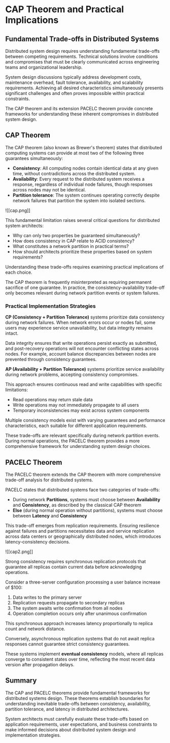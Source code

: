 # CAP Theorem and Practical Implications

## Fundamental Trade-offs in Distributed Systems

Distributed system design requires understanding fundamental trade-offs between competing requirements. Technical solutions involve conditions and compromises that must be clearly communicated across engineering teams and organizational leadership.

System design discussions typically address development costs, maintenance overhead, fault tolerance, availability, and scalability requirements. Achieving all desired characteristics simultaneously presents significant challenges and often proves impossible within practical constraints.

The CAP theorem and its extension PACELC theorem provide concrete frameworks for understanding these inherent compromises in distributed system design.

## CAP Theorem

The CAP theorem (also known as Brewer's theorem) states that distributed computing systems can provide at most two of the following three guarantees simultaneously:

- **Consistency**: All computing nodes contain identical data at any given time, without contradictions across the distributed system.
- **Availability**: Every request to the distributed system receives a response, regardless of individual node failures, though responses across nodes may not be identical.
- **Partition tolerance**: The system continues operating correctly despite network failures that partition the system into isolated sections.

![[cap.png]]

This fundamental limitation raises several critical questions for distributed system architects:

- Why can only two properties be guaranteed simultaneously?
- How does consistency in CAP relate to ACID consistency?
- What constitutes a network partition in practical terms?
- How should architects prioritize these properties based on system requirements?

Understanding these trade-offs requires examining practical implications of each choice.

The CAP theorem is frequently misinterpreted as requiring permanent sacrifice of one guarantee. In practice, the consistency-availability trade-off only becomes relevant during network partition events or system failures.

### Practical Implementation Strategies

**CP (Consistency + Partition Tolerance)** systems prioritize data consistency during network failures. When network errors occur or nodes fail, some users may experience service unavailability, but data integrity remains intact.

Data integrity ensures that write operations persist exactly as submitted, and post-recovery operations will not encounter conflicting states across nodes. For example, account balance discrepancies between nodes are prevented through consistency guarantees.

**AP (Availability + Partition Tolerance)** systems prioritize service availability during network problems, accepting consistency compromises.

This approach ensures continuous read and write capabilities with specific limitations:

- Read operations may return stale data
- Write operations may not immediately propagate to all users
- Temporary inconsistencies may exist across system components

Multiple consistency models exist with varying guarantees and performance characteristics, each suitable for different application requirements.

These trade-offs are relevant specifically during network partition events. During normal operations, the PACELC theorem provides a more comprehensive framework for understanding system design choices.

## PACELC Theorem

The PACELC theorem extends the CAP theorem with more comprehensive trade-off analysis for distributed systems.

PACELC states that distributed systems face two categories of trade-offs:

- During network **Partitions**, systems must choose between **Availability** and **Consistency**, as described by the classical CAP theorem
- **Else** (during normal operation without partitions), systems must choose between **Latency** and **Consistency**

This trade-off emerges from replication requirements. Ensuring resilience against failures and partitions necessitates data and service replication across data centers or geographically distributed nodes, which introduces latency-consistency decisions.

![[cap2.png]]

Strong consistency requires synchronous replication protocols that guarantee all replicas contain current data before acknowledging operations.

Consider a three-server configuration processing a user balance increase of $100:

1. Data writes to the primary server
2. Replication requests propagate to secondary replicas
3. The system awaits write confirmation from all nodes
4. Operation completion occurs only after unanimous confirmation

This synchronous approach increases latency proportionally to replica count and network distance.

Conversely, asynchronous replication systems that do not await replica responses cannot guarantee strict consistency guarantees.

These systems implement **eventual consistency** models, where all replicas converge to consistent states over time, reflecting the most recent data version after propagation delays.

## Summary

The CAP and PACELC theorems provide fundamental frameworks for distributed systems design. These theorems establish boundaries for understanding inevitable trade-offs between consistency, availability, partition tolerance, and latency in distributed architectures.

System architects must carefully evaluate these trade-offs based on application requirements, user expectations, and business constraints to make informed decisions about distributed system design and implementation strategies.
